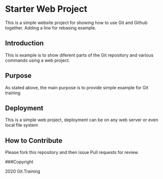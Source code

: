 # Starter Web Project

This is a simple website project for showing how to use Git and Github together. Adding a line for rebasing example.

##  Introduction

This is example is to show diferent parts of the Git repository and various commands using a  web project.


## Purpose

As stated above, the main purpose is to provide simple example for Git training

## Deployment

This is a simple web project, deployment can be on any web server or even local file system


## How to Contribute

Please fork this repository and then issue Pull requests for review.

###Copyright

2020 Git.Training

